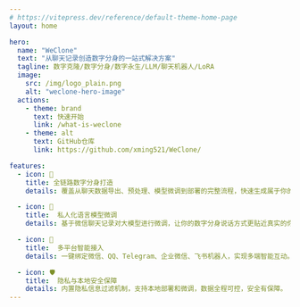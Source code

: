 ```yaml
---
# https://vitepress.dev/reference/default-theme-home-page
layout: home

hero:
  name: "WeClone"
  text: "从聊天记录创造数字分身的一站式解决方案"
  tagline: 数字克隆/数字分身/数字永生/LLM/聊天机器人/LoRA
  image: 
    src: /img/logo_plain.png
    alt: "weclone-hero-image"
  actions:
    - theme: brand
      text: 快速开始
      link: /what-is-weclone
    - theme: alt
      text: GitHub仓库
      link: https://github.com/xming521/WeClone/

features:
  - icon: 💫 
    title: 全链路数字分身打造
    details: 覆盖从聊天数据导出、预处理、模型微调到部署的完整流程，快速生成属于你的智能体。

  - icon: 💬
    title:  私人化语言模型微调
    details: 基于微信聊天记录对大模型进行微调，让你的数字分身说话方式更贴近真实的你。

  - icon: 🔗
    title:  多平台智能接入
    details: 一键绑定微信、QQ、Telegram、企业微信、飞书机器人，实现多端智能互动。

  - icon: 🛡️
    title:  隐私与本地安全保障
    details: 内置隐私信息过滤机制，支持本地部署和微调，数据全程可控，安全有保障。
---
```



